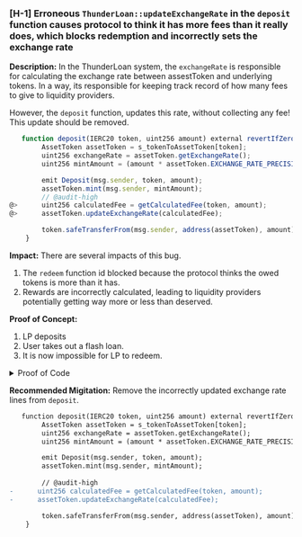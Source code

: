 ### [H-1] Erroneous `ThunderLoan::updateExchangeRate` in the `deposit` function causes protocol to think it has more fees than it really does, which blocks redemption and incorrectly sets the exchange rate

**Description:** In the ThunderLoan system, the `exchangeRate` is responsible for calculating the exchange rate between assestToken and underlying tokens. In a way, its responsible for keeping track record of how many fees to give to liquidity providers.

However, the `deposit` function, updates this rate, without collecting any fee! This update should be removed.

```javascript
   function deposit(IERC20 token, uint256 amount) external revertIfZero(amount) revertIfNotAllowedToken(token) {
        AssetToken assetToken = s_tokenToAssetToken[token];
        uint256 exchangeRate = assetToken.getExchangeRate();
        uint256 mintAmount = (amount * assetToken.EXCHANGE_RATE_PRECISION()) / exchangeRate;

        emit Deposit(msg.sender, token, amount);
        assetToken.mint(msg.sender, mintAmount);
        // @audit-high
@>      uint256 calculatedFee = getCalculatedFee(token, amount);
@>      assetToken.updateExchangeRate(calculatedFee);

        token.safeTransferFrom(msg.sender, address(assetToken), amount);
    }

```

**Impact:** There are several impacts of this bug.

1. The `redeem` function id blocked because the protocol thinks the owed tokens is more than it has.
2. Rewards are incorrectly calculated, leading to liquidity providers potentially getting way more or less than deserved.

**Proof of Concept:**

1. LP deposits
2. User takes out a flash loan.
3. It is now impossible for LP to redeem.

<details>
<summary>Proof of Code</summary>

Place the following into `ThunderLoanTest.t.sol`

```javascript
function testRedeemAfterLoan() public setAllowedToken hasDeposits {
        uint256 amountToBorrow = AMOUNT * 10;
        uint256 calculatedFee = thunderLoan.getCalculatedFee( tokenA, amountToBorrow );

        vm.startPrank(user);
        tokenA.mint(address(mockFlashLoanReceiver), AMOUNT); // fee
        thunderLoan.flashloan( address(mockFlashLoanReceiver), tokenA, amountToBorrow, "" );
        vm.stopPrank();
    
        uint256 amountToRedeem = type(uint256).max;
        vm.startPrank(liquidityProvider);
        thunderLoan.redeem(tokenA, amountToRedeem);
    }

```

</details>

**Recommended Migitation:** Remove the incorrectly updated exchange rate lines from `deposit`.

```diff
   function deposit(IERC20 token, uint256 amount) external revertIfZero(amount) revertIfNotAllowedToken(token) {
        AssetToken assetToken = s_tokenToAssetToken[token];
        uint256 exchangeRate = assetToken.getExchangeRate();
        uint256 mintAmount = (amount * assetToken.EXCHANGE_RATE_PRECISION()) / exchangeRate;

        emit Deposit(msg.sender, token, amount);
        assetToken.mint(msg.sender, mintAmount);
        
        // @audit-high
-      uint256 calculatedFee = getCalculatedFee(token, amount);
-      assetToken.updateExchangeRate(calculatedFee);

        token.safeTransferFrom(msg.sender, address(assetToken), amount);
    }
```
